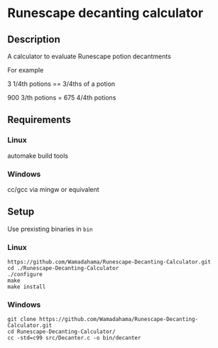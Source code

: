 # Runescape decanting calculator

## Description
A calculator to evaluate Runescape potion decantments

For example

3 1/4th potions == 3/4ths of a potion

900 3/th potions = 675 4/4th potions  

## Requirements

### Linux
automake build tools

### Windows
cc/gcc via mingw or equivalent

## Setup
Use prexisting binaries in ```bin ```
### Linux
```
https://github.com/Wamadahama/Runescape-Decanting-Calculator.git
cd ./Runescape-Decanting-Calculator
./configure
make
make install
 ```
### Windows
```
git clone https://github.com/Wamadahama/Runescape-Decanting-Calculator.git
cd Runescape-Decanting-Calculator/
cc -std=c99 src/Decanter.c -o bin/decanter  
```
